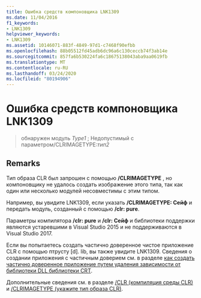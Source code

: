 ```yaml
---
title: Ошибка средств компоновщика LNK1309
ms.date: 11/04/2016
f1_keywords:
- LNK1309
helpviewer_keywords:
- LNK1309
ms.assetid: 10146071-883f-4849-97d1-c7468f90efbb
ms.openlocfilehash: 88b05512fd45adb6dc96a6c130ceccb74f3ab14e
ms.sourcegitcommit: 857fa6b530224fa6c18675138043aba9aa0619fb
ms.translationtype: MT
ms.contentlocale: ru-RU
ms.lasthandoff: 03/24/2020
ms.locfileid: "80194906"
---
```

# <a name="linker-tools-error-lnk1309"></a>Ошибка средств компоновщика LNK1309

> обнаружен модуль *Type1* ; Недопустимый с параметром/CLRIMAGETYPE:*тип2*

## <a name="remarks"></a>Remarks

Тип образа CLR был запрошен с помощью **/CLRIMAGETYPE** , но компоновщику не удалось создать изображение этого типа, так как один или несколько модулей несовместимы с этим типом.

Например, вы увидите LNK1309, если указать **/CLRIMAGETYPE: Сейф** и передать модуль, созданный с помощью **/clr: pure**.

Параметры компилятора **/clr: pure** и **/clr: Сейф** и библиотеки поддержки являются устаревшими в Visual Studio 2015 и не поддерживаются в Visual Studio 2017.

Если вы попытаетесь создать частично доверенное чистое приложение CLR с помощью птрусту [d]. lib, вы также увидите LNK1309. Сведения о создании приложения с частичным доверием см. в разделе [как создать частично доверенное приложение путем удаления зависимости от библиотеки DLL библиотеки CRT](../../dotnet/create-a-partially-trusted-application.md).

Дополнительные сведения см. в разделе [/CLR (компиляция среды CLR)](../../build/reference/clr-common-language-runtime-compilation.md) и [/CLRIMAGETYPE (укажите тип образа CLR)](../../build/reference/clrimagetype-specify-type-of-clr-image.md).
